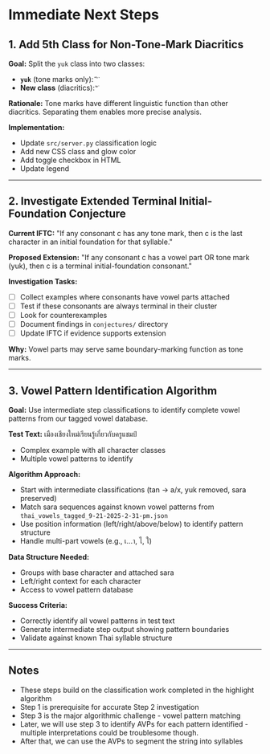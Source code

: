 # Immediate Next Steps

## 1. Add 5th Class for Non-Tone-Mark Diacritics
**Goal:** Split the `yuk` class into two classes:
- **`yuk`** (tone marks only): `่ ้ ๊ ๋`
- **New class** (diacritics): `์ ็ ํ`

**Rationale:** Tone marks have different linguistic function than other diacritics. Separating them enables more precise analysis.

**Implementation:**
- Update `src/server.py` classification logic
- Add new CSS class and glow color
- Add toggle checkbox in HTML
- Update legend

---

## 2. Investigate Extended Terminal Initial-Foundation Conjecture
**Current IFTC:** "If any consonant c has any tone mark, then c is the last character in an initial foundation for that syllable."

**Proposed Extension:** "If any consonant c has a vowel part OR tone mark (yuk), then c is a terminal initial-foundation consonant."

**Investigation Tasks:**
- [ ] Collect examples where consonants have vowel parts attached
- [ ] Test if these consonants are always terminal in their cluster
- [ ] Look for counterexamples
- [ ] Document findings in `conjectures/` directory
- [ ] Update IFTC if evidence supports extension

**Why:** Vowel parts may serve same boundary-marking function as tone marks.

---

## 3. Vowel Pattern Identification Algorithm
**Goal:** Use intermediate step classifications to identify complete vowel patterns from our tagged vowel database.

**Test Text:** เมืองเชียงใหม่เรียนรู้เกี่ยวกับครูแชมป์
- Complex example with all character classes
- Multiple vowel patterns to identify

**Algorithm Approach:**
- Start with intermediate classifications (tan → a/x, yuk removed, sara preserved)
- Match sara sequences against known vowel patterns from `thai_vowels_tagged_9-21-2025-2-31-pm.json`
- Use position information (left/right/above/below) to identify pattern structure
- Handle multi-part vowels (e.g., เ...า, ไ, ใ)

**Data Structure Needed:**
- Groups with base character and attached sara
- Left/right context for each character
- Access to vowel pattern database

**Success Criteria:**
- Correctly identify all vowel patterns in test text
- Generate intermediate step output showing pattern boundaries
- Validate against known Thai syllable structure

---

## Notes
- These steps build on the classification work completed in the highlight algorithm
- Step 1 is prerequisite for accurate Step 2 investigation
- Step 3 is the major algorithmic challenge - vowel pattern matching
- Later, we will use step 3 to identify AVPs for each pattern identified - multiple interpretations could be troublesome though.
- After that, we can use the AVPs to segment the string into syllables

